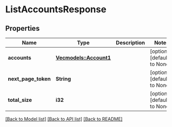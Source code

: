 # ListAccountsResponse

## Properties
Name | Type | Description | Notes
------------ | ------------- | ------------- | -------------
**accounts** | [**Vec<models::Account1>**](Account1.md) |  | [optional] [default to None]
**next_page_token** | **String** |  | [optional] [default to None]
**total_size** | **i32** |  | [optional] [default to None]

[[Back to Model list]](../README.md#documentation-for-models) [[Back to API list]](../README.md#documentation-for-api-endpoints) [[Back to README]](../README.md)


